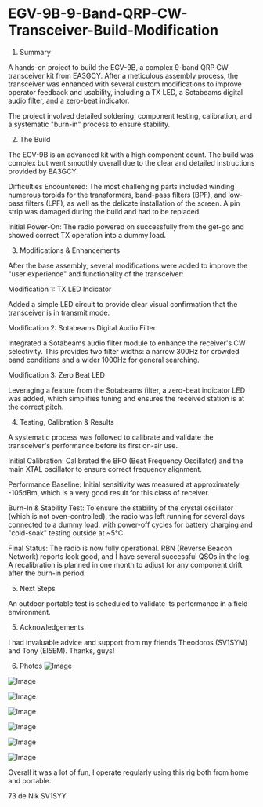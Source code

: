 # EGV-9B-9-Band-QRP-CW-Transceiver-Build-Modification

1. Summary

A hands-on project to build the EGV-9B, a complex 9-band QRP CW transceiver kit from EA3GCY. After a meticulous assembly process, the transceiver was enhanced with several custom modifications to improve operator feedback and usability, including a TX LED, a Sotabeams digital audio filter, and a zero-beat indicator.

The project involved detailed soldering, component testing, calibration, and a systematic "burn-in" process to ensure stability.

2. The Build

The EGV-9B is an advanced kit with a high component count. The build was complex but went smoothly overall due to the clear and detailed instructions provided by EA3GCY.

Difficulties Encountered: The most challenging parts included winding numerous toroids for the transformers, band-pass filters (BPF), and low-pass filters (LPF), as well as the delicate installation of the screen. A pin strip was damaged during the build and had to be replaced.

Initial Power-On: The radio powered on successfully from the get-go and showed correct TX operation into a dummy load.

3. Modifications & Enhancements

After the base assembly, several modifications were added to improve the "user experience" and functionality of the transceiver:

Modification 1: TX LED Indicator

Added a simple LED circuit to provide clear visual confirmation that the transceiver is in transmit mode.

Modification 2: Sotabeams Digital Audio Filter

Integrated a Sotabeams audio filter module to enhance the receiver's CW selectivity. This provides two filter widths: a narrow 300Hz for crowded band conditions and a wider 1000Hz for general searching.

Modification 3: Zero Beat LED

Leveraging a feature from the Sotabeams filter, a zero-beat indicator LED was added, which simplifies tuning and ensures the received station is at the correct pitch.

4. Testing, Calibration & Results

A systematic process was followed to calibrate and validate the transceiver's performance before its first on-air use.

Initial Calibration: Calibrated the BFO (Beat Frequency Oscillator) and the main XTAL oscillator to ensure correct frequency alignment.

Performance Baseline: Initial sensitivity was measured at approximately -105dBm, which is a very good result for this class of receiver.

Burn-In & Stability Test: To ensure the stability of the crystal oscillator (which is not oven-controlled), the radio was left running for several days connected to a dummy load, with power-off cycles for battery charging and "cold-soak" testing outside at ~5°C.

Final Status: The radio is now fully operational. RBN (Reverse Beacon Network) reports look good, and I have several successful QSOs in the log. A recalibration is planned in one month to adjust for any component drift after the burn-in period.

5. Next Steps

An outdoor portable test is scheduled to validate its performance in a field environment.

5. Acknowledgements

I had invaluable advice and support from my friends Theodoros (SV1SYM) and Tony (EI5EM). Thanks, guys!

6. Photos
![Image](https://github.com/user-attachments/assets/64d2cd1d-6308-4679-99df-9fd5a1e28074)

![Image](https://github.com/user-attachments/assets/47208bc0-0500-441e-b393-c59a0785c205)

![Image](https://github.com/user-attachments/assets/baf608ae-8856-4c3e-bb01-e891d9c8bdfd)

![Image](https://github.com/user-attachments/assets/3e82bb7d-bad6-47fa-8ecf-5d1249c936a9)

![Image](https://github.com/user-attachments/assets/50724d69-c5b3-46fb-9f51-178bdafd7e82)

![Image](https://github.com/user-attachments/assets/7999d70b-d5b0-4f88-a052-ad5389ae24f0)

![Image](https://github.com/user-attachments/assets/afc0e1e7-c2b7-483d-af1f-f7ee1c563118)

Overall it was a lot of fun, I operate regularly using this rig both from home and portable.

73 de Nik SV1SYY
